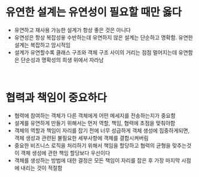 # 유연한 설계는 유연성이 필요할 때만 옳다

- 유연하고 재사용 가능한 설계가 항상 좋은 것은 아니다
- 유연성은 항상 복잡성읗 수반하는데 유연하지 않은 설계는 단순하고 명확함. 유연한 설계는 복잡하고 암시적임
- 설계가 유연할수록 클래스 구조와 객체 구조 사이의 거리는 점점 멀어지는데 유연함은 단순성과 명확성의 희생 위에서 자라남

<br>

# 협력과 책임이 중요하다

- 협력에 참여하는 객체가 다른 객체에게 어떤 메세지를 전송하는지가 중요함
- 설계를 유연하게 만들기 위해서는 먼저 역할, 책임, 협력에 초점을 맞춰야함
- 객체의 역할과 책임이 자리를 잡기 전에 너무 성급하게 객체 생성에 집중하게되면, 객체 생성과 관련된 불필요한 세부사항에 객체를 결합시켜버림
- 중요한 비즈니스 로직을 처리하기 위해서 책임을 할당하고 협력의 균형을 맞추는것이 객체 생성에 관한 책임 할당보다 우선이다
- 객체를 생성하는 방법에 대한 결정은 모든 책임이 자리를 잡은 후 가장 마지막 시점에 내리는 것이 적절함
